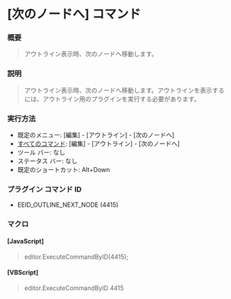 # \[次のノードへ\] コマンド

### 概要

> アウトライン表示時、次のノードへ移動します。

### 説明

> アウトライン表示時、次のノードへ移動します。アウトラインを表示するには、アウトライン用のプラグインを実行する必要があります。

### 実行方法

- 既定のメニュー: \[編集\] \- \[アウトライン\] \- \[次のノードへ\]
- [すべてのコマンド](../../glossary/allcommands): \[編集\] \- \[アウトライン\] \- \[次のノードへ\]
- ツール バー: なし
- ステータス バー: なし
- 既定のショートカット: Alt+Down

### プラグイン コマンド ID

- EEID\_OUTLINE\_NEXT\_NODE (4415)

### マクロ

#### \[JavaScript\]

> editor.ExecuteCommandByID(4415);

#### \[VBScript\]

> editor.ExecuteCommandByID 4415
